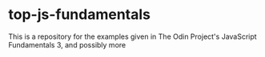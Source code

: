 # top-js-fundamentals
This is a repository for the examples given in The Odin Project's JavaScript Fundamentals 3, and possibly more
